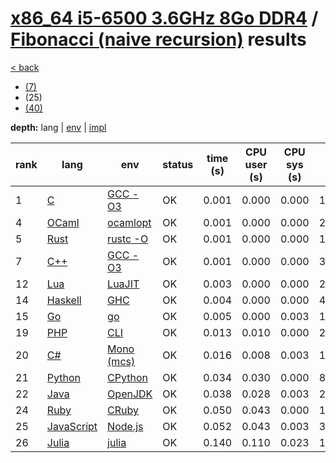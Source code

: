 # [x86_64 i5-6500 3.6GHz 8Go DDR4]({{site.baseurl}}/hosts/x86-64_i5-6500) / [Fibonacci (naive recursion)]({{site.baseurl}}/works/fibonacci-nr) results

[< back]({{site.baseurl}}/results/x86-64_i5-6500)
* [(7)]({{site.baseurl}}/results/x86-64_i5-6500/fibonacci-nr/1-1)
* (25)
* [(40)]({{site.baseurl}}/results/x86-64_i5-6500/fibonacci-nr/3-1)

**depth:** lang | [env]({{site.baseurl}}/results/x86-64_i5-6500/fibonacci-nr/2-2) | [impl]({{site.baseurl}}/results/x86-64_i5-6500/fibonacci-nr/2-3)

rank | lang | env | status | time (s) | CPU user (s) | CPU sys (s) | mem (kB) | impl
--- | --- | --- | --- | --- | --- | --- | --- | ---
1 | [C]({{site.baseurl}}/langs/c) | [GCC -O3]({{site.baseurl}}/langs/c/envs/gcc-O3) | OK | 0.001 | 0.000 | 0.000 | 1864 | [0.c]({{site.github.repository_url}}/blob/master/langs/c/impls/fibonacci-nr/0.c)
4 | [OCaml]({{site.baseurl}}/langs/ocaml) | [ocamlopt]({{site.baseurl}}/langs/ocaml/envs/ocamlopt) | OK | 0.001 | 0.000 | 0.000 | 2556 | [ml0.ml]({{site.github.repository_url}}/blob/master/langs/ocaml/impls/fibonacci-nr/ml0.ml)
5 | [Rust]({{site.baseurl}}/langs/rust) | [rustc -O]({{site.baseurl}}/langs/rust/envs/rustc-O) | OK | 0.001 | 0.000 | 0.000 | 1836 | [0.rs]({{site.github.repository_url}}/blob/master/langs/rust/impls/fibonacci-nr/0.rs)
7 | [C++]({{site.baseurl}}/langs/cpp) | [GCC -O3]({{site.baseurl}}/langs/cpp/envs/gcc-O3) | OK | 0.001 | 0.000 | 0.000 | 3392 | [0.cpp]({{site.github.repository_url}}/blob/master/langs/cpp/impls/fibonacci-nr/0.cpp)
12 | [Lua]({{site.baseurl}}/langs/lua) | [LuaJIT]({{site.baseurl}}/langs/lua/envs/luajit) | OK | 0.003 | 0.000 | 0.000 | 2560 | [0.lua]({{site.github.repository_url}}/blob/master/langs/lua/impls/fibonacci-nr/0.lua)
14 | [Haskell]({{site.baseurl}}/langs/haskell) | [GHC]({{site.baseurl}}/langs/haskell/envs/ghc) | OK | 0.004 | 0.000 | 0.000 | 4676 | [0.hs]({{site.github.repository_url}}/blob/master/langs/haskell/impls/fibonacci-nr/0.hs)
15 | [Go]({{site.baseurl}}/langs/go) | [go]({{site.baseurl}}/langs/go/envs/go) | OK | 0.005 | 0.000 | 0.003 | 1792 | [0.go]({{site.github.repository_url}}/blob/master/langs/go/impls/fibonacci-nr/0.go)
19 | [PHP]({{site.baseurl}}/langs/php) | [CLI]({{site.baseurl}}/langs/php/envs/php) | OK | 0.013 | 0.010 | 0.000 | 21868 | [0.php]({{site.github.repository_url}}/blob/master/langs/php/impls/fibonacci-nr/0.php)
20 | [C#]({{site.baseurl}}/langs/csharp) | [Mono (mcs)]({{site.baseurl}}/langs/csharp/envs/mono) | OK | 0.016 | 0.008 | 0.003 | 18096 | [0.cs]({{site.github.repository_url}}/blob/master/langs/csharp/impls/fibonacci-nr/0.cs)
21 | [Python]({{site.baseurl}}/langs/python) | [CPython]({{site.baseurl}}/langs/python/envs/python) | OK | 0.034 | 0.030 | 0.000 | 8616 | [0.py]({{site.github.repository_url}}/blob/master/langs/python/impls/fibonacci-nr/0.py)
22 | [Java]({{site.baseurl}}/langs/java) | [OpenJDK]({{site.baseurl}}/langs/java/envs/openjdk) | OK | 0.038 | 0.028 | 0.003 | 23156 | [0.java]({{site.github.repository_url}}/blob/master/langs/java/impls/fibonacci-nr/0.java)
24 | [Ruby]({{site.baseurl}}/langs/ruby) | [CRuby]({{site.baseurl}}/langs/ruby/envs/ruby) | OK | 0.050 | 0.043 | 0.000 | 13540 | [0.rb]({{site.github.repository_url}}/blob/master/langs/ruby/impls/fibonacci-nr/0.rb)
25 | [JavaScript]({{site.baseurl}}/langs/javascript) | [Node.js]({{site.baseurl}}/langs/javascript/envs/nodejs) | OK | 0.052 | 0.043 | 0.003 | 32828 | [0.js]({{site.github.repository_url}}/blob/master/langs/javascript/impls/fibonacci-nr/0.js)
26 | [Julia]({{site.baseurl}}/langs/julia) | [julia]({{site.baseurl}}/langs/julia/envs/julia) | OK | 0.140 | 0.110 | 0.023 | 150952 | [0.jl]({{site.github.repository_url}}/blob/master/langs/julia/impls/fibonacci-nr/0.jl)
